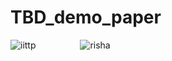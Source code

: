 # TBD_demo_paper
![iittp](https://user-images.githubusercontent.com/42757231/99178231-f3fb9300-2736-11eb-8942-0cde97e79d3b.png)
&nbsp;&nbsp;&nbsp;&nbsp;&nbsp;&nbsp;&nbsp;&nbsp;&nbsp;&nbsp;&nbsp;&nbsp;&nbsp;&nbsp;&nbsp;&nbsp;
![risha](https://user-images.githubusercontent.com/42757231/99178239-0a095380-2737-11eb-8f94-75ca8f069377.png)

